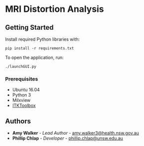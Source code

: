 # MRI Distortion Analysis



## Getting Started

Install required Python libraries with:

```
pip install -r requirements.txt
```

To open the application, run:

```
./launchGUI.py
```

### Prerequisites

- Ubuntu 16.04
- Python 3
- Milxview
- [ITKToolbox](https://bitbucket.org/swscsmedphys/itktoolbox)

## Authors

* **Amy Walker** - *Lead Author* - [amy.walker3@health.nsw.gov.au](amy.walker3@health.nsw.gov.au)
* **Phillip Chlap** - *Developer* - [phillip.chlap@unsw.edu.au](phillip.chlap@unsw.edu.au)